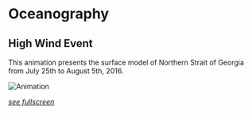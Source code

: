 # Oceanography

## High Wind Event

This animation presents the surface model of Northern Strait of Georgia from July 25th to August 5th, 2016. 

![Animation](NSOG_animation_20160725-20160805.gif)

*[see fullscreen](NSOG_animation_20160725-20160805.gif)*
